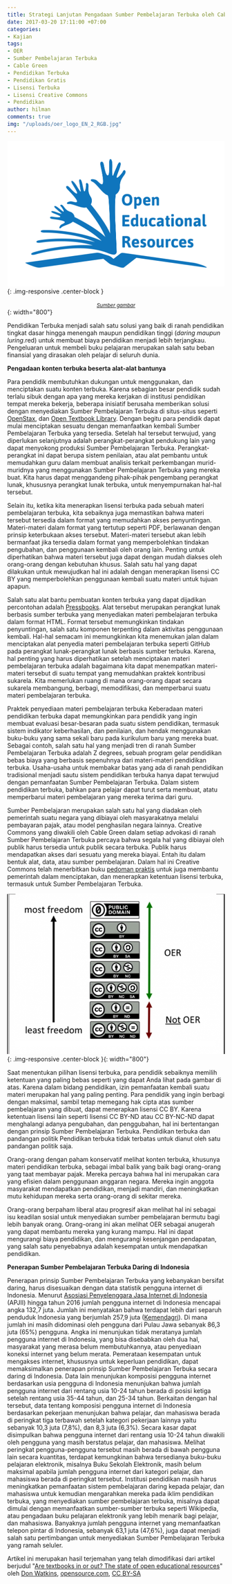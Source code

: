 ```yaml
---
title: Strategi Lanjutan Pengadaan Sumber Pembelajaran Terbuka oleh Cable Green!
date: 2017-03-20 17:11:00 +07:00
categories:
- Kajian
tags:
- OER
- Sumber Pembelajaran Terbuka
- Cable Green
- Pendidikan Terbuka
- Pendidikan Gratis
- Lisensi Terbuka
- Lisensi Creative Commons
- Pendidikan
author: hilman
comments: true
img: "/uploads/oer_logo_EN_2_RGB.jpg"
---
```


![oer_logo_EN_2_RGB.jpg](/uploads/oer_logo_EN_2_RGB.jpg){: .img-responsive .center-block }<center><small><i><a href="http://www.unesco.org/new/en/communication-and-information/access-to-knowledge/open-educational-resources/global-oer-logo/">Sumber gambar</a></i></small></center>{: width="800"}

Pendidikan Terbuka menjadi salah satu solusi yang baik di ranah pendidikan tingkat dasar hingga menengah maupun pendidikan tinggi (*daring maupun luring*.red) untuk membuat biaya pendidikan menjadi lebih terjangkau. Pengeluaran untuk membeli buku pelajaran merupakan salah satu beban finansial yang dirasakan oleh pelajar di seluruh dunia. 

**Pengadaan konten terbuka beserta alat-alat bantunya**
 
Para pendidik membutuhkan dukungan untuk menggunakan, dan menciptakan suatu konten terbuka. Karena sebagian besar pendidik sudah terlalu sibuk dengan apa yang mereka kerjakan di institusi pendidikan tempat mereka bekerja, beberapa inisiatif berusaha memberikan solusi dengan menyediakan Sumber Pembelajaran Terbuka di situs-situs seperti [OpenStax](https://openstax.org/), dan [Open Textbook Library](https://open.umn.edu/opentextbooks/). Dengan begitu para pendidik dapat mulai menciptakan sesuatu dengan memanfaatkan kembali Sumber Pembelajaran Terbuka yang tersedia. Setelah hal tersebut terwujud, yang diperlukan selanjutnya adalah perangkat-perangkat pendukung lain yang dapat menyokong produksi Sumber Pembelajaran Terbuka. Perangkat-perangkat ini dapat berupa sistem penilaian, atau alat pembantu untuk memudahkan guru dalam membuat analisis terkait perkembangan murid-muridnya yang menggunakan Sumber Pembelajaran Terbuka yang mereka buat. Kita harus dapat menggandeng pihak-pihak pengembang perangkat lunak, khususnya perangkat lunak terbuka, untuk menyempurnakan hal-hal tersebut.

Selain itu, ketika kita menerapkan lisensi terbuka pada sebuah materi pembelajaran terbuka, kita sebaiknya juga memastikan bahwa materi tersebut tersedia dalam format yang memudahkan akses penyuntingan. Materi-materi dalam format yang tertutup seperti PDF, berlawanan dengan prinsip keterbukaan akses tersebut. Materi-materi tersebut akan lebih bermanfaat jika tersedia dalam format yang memperbolehkan tindakan pengubahan, dan penggunaan kembali oleh orang lain. Penting untuk diperhatikan bahwa materi tersebut juga dapat dengan mudah diakses oleh orang-orang dengan kebutuhan khusus. Salah satu hal yang dapat dilakukan untuk mewujudkan hal ini adalah dengan menerapkan lisensi CC BY yang memperbolehkan penggunaan kembali suatu materi untuk tujuan apapun.

Salah satu alat bantu pembuatan konten terbuka yang dapat dijadikan percontohan adalah [Pressbooks](https://pressbooks.org/). Alat tersebut merupakan perangkat lunak berbasis sumber terbuka yang menyediakan materi pembelajaran terbuka dalam format HTML. Format tersebut memungkinkan tindakan penyuntingan, salah satu komponen terpenting dalam aktivitas penggunaan kembali. Hal-hal semacam ini memungkinkan kita menemukan jalan dalam menciptakan alat penyedia materi pembelajaran terbuka seperti GitHub pada perangkat lunak-perangkat lunak berbasis sumber terbuka. Karena, hal penting yang harus diperhatikan setelah menciptakan materi pembelajaran terbuka adalah bagaimana kita dapat menempatkan materi-materi tersebut di suatu tempat yang memudahkan praktek kontribusi sukarela. Kita memerlukan ruang di mana orang-orang dapat secara sukarela membangung, berbagi, memodifikasi, dan memperbarui suatu materi pembelajaran terbuka.

Praktek penyediaan materi pembelajaran terbuka
Keberadaan materi pendidikan terbuka dapat memungkinkan para pendidik yang ingin membuat evaluasi besar-besaran pada suatu sistem pendidikan, termasuk sistem indikator keberhasilan, dan penilaian, dan hendak menggunakan buku-buku yang sama sekali baru pada kurikulum baru yang mereka buat. Sebagai contoh, salah satu hal yang menjadi tren di ranah Sumber Pembelajaran Terbuka adalah Z degrees, sebuah program gelar pendidikan bebas biaya yang berbasis sepenuhnya dari materi-materi pendidikan terbuka. Usaha-usaha untuk membakar batas yang ada di ranah pendidikan tradisional menjadi sautu sistem pendidikan terbuka hanya dapat terwujud dengan pemanfaatan Sumber Pembelajaran Terbuka. Dalam sistem pendidikan terbuka, bahkan para pelajar dapat turut serta membuat, atatu memperbarui materi pembelajaran yang mereka terima dari guru.

Sumber Pembelajaran merupakan salah satu hal yang diadakan oleh pemerintah suatu negara yang dibiayai oleh masyarakatnya melalui pembayaran pajak, atau model penghasilan negara lainnya. Creative Commons yang diwakili oleh Cable Green dalam setiap advokasi di ranah Sumber Pembelajaran Terbuka percaya bahwa segala hal yang dibiayai oleh publik harus tersedia untuk publik secara terbuka. Publik harus mendapatkan akses dari sesuatu yang mereka biayai. Entah itu dalam bentuk alat, data, atau sumber pembelajaran. Dalam hal ini Creative Commons telah menerbitkan buku [pedoman praktis](https://creativecommons.org/2017/01/20/state-department-publishes-open-licensing-playbook-federal-agencies/) untuk juga membantu pemerintah dalam menciptakan, dan menerapkan ketentuan lisensi terbuka, termasuk untuk Sumber Pembelajaran Terbuka.

![oer_cc-by_license-650x479.png](/uploads/oer_cc-by_license-650x479.png){: .img-responsive .center-block }{: width="800"}

Saat menentukan pilihan lisensi terbuka, para pendidik sebaiknya memilih ketentuan yang paling bebas seperti yang dapat Anda lihat pada gambar di atas. Karena dalam bidang pendidikan, izin pemanfaatan kembali suatu materi merupakan hal yang paling penting. Para pendidik yang ingin berbagi dengan maksimal, sambil tetap memegang hak cipta atas sumber pembelajaran yang dibuat, dapat menerapkan lisensi CC BY. Karena ketentuan lisensi lain seperti lisensi CC BY-ND atau CC BY-NC-ND dapat menghalangi adanya pengubahan, dan penggubahan, hal ini bertentangan dengan prinsip Sumber Pembelajaran Terbuka. 
Pendidikan terbuka dan pandangan politik
Pendidikan terbuka tidak terbatas untuk dianut oleh satu pandangan politik saja. 

Orang-orang dengan paham konservatif melihat konten terbuka, khusunya materi pendidikan terbuka, sebagai imbal balik yang baik bagi orang-orang yang taat membayar pajak. Mereka percaya bahwa hal ini merupakan cara yang efisien dalam penggunaan anggaran negara. Mereka ingin anggota masyarakat mendapatkan pendidikan, menjadi mandiri, dan meningkatkan mutu kehidupan mereka serta orang-orang di sekitar mereka.

Orang-orang berpaham liberal atau progresif akan melihat hal ini sebagai isu keadilan sosial untuk menyediakan sumber pembelajaran bermutu bagi lebih banyak orang. Orang-orang ini akan melihat OER sebagai anugerah yang dapat membantu mereka yang kurang mampu. Hal ini dapat mengurangi biaya pendidikan, dan mengurangi kesenjangan pendapatan, yang salah satu penyebabnya adalah kesempatan untuk mendapatkan pendidikan.

**Penerapan Sumber Pembelajaran Terbuka Daring di Indonesia**

Penerapan prinsip Sumber Pembelajaran Terbuka yang kebanyakan bersifat daring, harus disesuaikan dengan data statistik pengguna internet di Indonesia. Menurut [Asosiasi Penyelenggara Jasa Internet di Indonesia](http://isparmo.web.id/2016/11/21/data-statistik-pengguna-internet-indonesia-2016/) (APJII)  hingga tahun 2016 jumlah pengguna internet di Indonesia mencapai angka 132,7 juta. Jumlah ini menyatakan bahwa terdapat lebih dari separuh penduduk Indonesia yang berjumlah 257,9 juta ([Kemendagri](http://jateng.tribunnews.com/2016/09/01/data-terkini-jumlah-penduduk-indonesia-2579-juta-yang-wajib-ktp-1825-juta)). Di mana jumlah ini masih didominasi oleh pengguna dari Pulau Jawa sebanyak 86,3 juta (65%) pengguna. Angka ini menunjukan tidak meratanya jumlah pengguna internet di Indonesia, yang bisa disebabkan oleh dua hal, masyarakat yang merasa belum membutuhkannya, atau penyediaan koneksi internet yang belum merata. Pemerataan kesempatan untuk mengakses internet, khususnya untuk keperluan pendidikan, dapat memaksimalkan penerapan prinsip Sumber Pembelajaran Terbuka secara daring di Indonesia. 
Data lain menunjukan komposisi pengguna internet berdasarkan usia pengguna di Indonesia menunjukan bahwa jumlah pengguna internet dari rentang usia 10-24 tahun berada di posisi ketiga setelah rentang usia 35-44 tahun, dan 25-34 tahun. Berkaitan dengan hal tersebut, data tentang komposisi pengguna internet di Indonesia berdasarkan pekerjaan menunjukan bahwa pelajar, dan mahasiswa berada di peringkat tiga terbawah setelah kategori pekerjaan lainnya yaitu sebanyak 10,3 juta (7,8%), dan 8,3 juta (6,3%). Secara kasar dapat disimpulkan bahwa pengguna internet dari rentang usia 10-24 tahun diwakili oleh pengguna yang masih berstatus pelajar, dan mahasiswa. Melihat peringkat pengguna-pengguna tersebut masih berada di bawah pengguna lain secara kuantitas, terdapat kemungkinan bahwa tersedianya buku-buku pelajaran elektronik, misalnya Buku Sekolah Elektronik, masih belum maksimal apabila jumlah pengguna internet dari kategori pelajar, dan mahasiswa berada di peringkat tersebut. Institusi pendidikan masih harus meningkatkan pemanfaatan sistem pembelajaran daring kepada pelajar, dan mahasiswa untuk kemudian mengarahkan mereka pada iklim pendidikan terbuka, yang menyediakan sumber pembelajaran terbuka, misalnya dapat dimulai dengan memanfaatkan sumber-sumber terbuka seperti Wikipedia, atau pengadaan buku pelajaran elektronik yang lebih menarik bagi pelajar, dan mahasiswa.
Banyaknya jumlah pengguna internet yang memanfaatkan telepon pintar di Indonesia, sebanyak 63,1 juta (47,6%), juga dapat menjadi salah satu pertimbangan untuk menyediakan Sumber Pembelajaran Terbuka yang ramah seluler.


Artikel ini merupakan hasil terjemahan yang telah dimodifikasi dari artikel berjudul "[Are textbooks in or out? The state of open educational resources](https://opensource.com/article/17/2/future-textbooks-cable-green-creative-commons)" oleh [Don Watkins](https://opensource.com/users/don-watkins), [opensource.com](https://opensource.com/), [CC BY-SA](http://creativecommons.org/licenses/by-sa/4.0/)